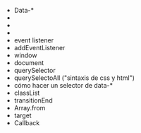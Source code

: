 -   Data-*
-   <kbd></kbd>
-   <audio> </audio>
-   <script> </script>
-   event listener
-   addEventListener
-   window
-   document
-   querySelector
-   querySelectoAll ("sintaxis de css y html")
-   cómo hacer un selector de data-* 
-   classList
-   transitionEnd
-   Array.from
-   target
-   Callback